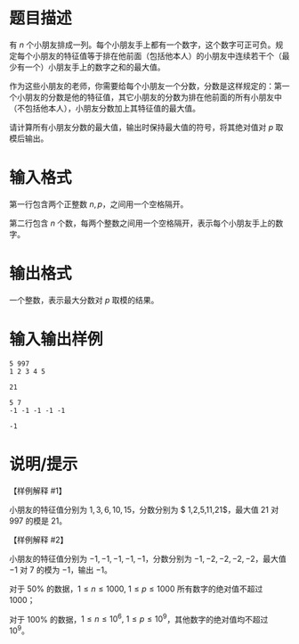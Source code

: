 # 题目描述

有 $n$ 个小朋友排成一列。每个小朋友手上都有一个数字，这个数字可正可负。规定每个小朋友的特征值等于排在他前面（包括他本人）的小朋友中连续若干个（最少有一个）小朋友手上的数字之和的最大值。

作为这些小朋友的老师，你需要给每个小朋友一个分数，分数是这样规定的：第一个小朋友的分数是他的特征值，其它小朋友的分数为排在他前面的所有小朋友中（不包括他本人），小朋友分数加上其特征值的最大值。

请计算所有小朋友分数的最大值，输出时保持最大值的符号，将其绝对值对 $p$ 取模后输出。

# 输入格式

第一行包含两个正整数 $n,p$，之间用一个空格隔开。

第二行包含 $n$ 个数，每两个整数之间用一个空格隔开，表示每个小朋友手上的数字。

# 输出格式

一个整数，表示最大分数对 $p$ 取模的结果。

# 输入输出样例

```input1
5 997
1 2 3 4 5
```

```output1
21
```

```input2
5 7
-1 -1 -1 -1 -1
```

```output2
-1
```

# 说明/提示

【样例解释 #1】

小朋友的特征值分别为 $1,3,6,10,15$，分数分别为 $ 1,2,5,11,21$，最大值 $21$ 对 $997$ 的模是 $21$。

【样例解释 #2】

小朋友的特征值分别为 $-1,-1,-1,-1,-1$，分数分别为 $-1,-2,-2,-2,-2$，最大值 $-1$ 对 $7$ 的模为 $-1$，输出 $-1$。

对于 $50 \%$ 的数据，$1 \leq n \leq 1000,~1 \leq p \leq 1000$ 所有数字的绝对值不超过 $1000$；

对于 $100 \%$ 的数据，$1 \leq n \leq {10}^6,~1 \leq p \leq {10}^9$，其他数字的绝对值均不超过 ${10}^9$。
